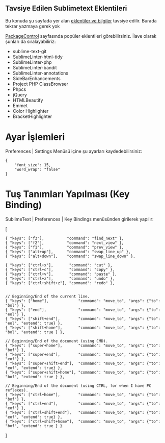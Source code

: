 ## Tavsiye Edilen Sublimetext Eklentileri

Bu konuda şu sayfada yer alan [eklentiler ve bilgiler](http://labs.sahibinden.com/yazi/sublime-texti-etkin-kullanmak/) tavsiye edilir. Burada tekrar yazmaya gerek yok

[PackageControl](https://packagecontrol.io/browse/popular) sayfasında popüler eklentileri görebilirsiniz. İlave olarak şunları da sıralayabiliriz:

- sublime-text-git
- SublimeLinter-html-tidy
- SublimeLinter-php
- SublimeLinter-bandit
- SublimeLinter-annotations
- SideBarEnhancements
- Project PHP ClassBrowser
- Phpcs
- jQuery
- HTMLBeautify
- Emmet
- Color Highlighter
- BracketHighlighter

# Ayar İşlemleri


Preferences | Settings Menüsü içine şu ayarları kaydedebilirsiniz:
```
{
    "font_size": 15,
    "word_wrap": "false"
}
```

# Tuş Tanımları Yapılması (Key Binding)

SublimeText | Preferences | Key Bindings menüsünden girilerek yapılır:

[

    { "keys": ["f3"],          "command": "find_next" },
    { "keys": ["f2"],          "command": "next_view" },
    { "keys": ["f1"],          "command": "prev_view" },
    { "keys": ["alt+up"],      "command": "swap_line_up" },
    { "keys": ["alt+down"],    "command": "swap_line_down" },

    { "keys": ["ctrl+x"],       "command": "cut" },
    { "keys": ["ctrl+c"],       "command": "copy" },
    { "keys": ["ctrl+v"],       "command": "paste" },
    { "keys": ["ctrl+z"],       "command": "undo" },
    { "keys": ["ctrl+shift+z"], "command": "redo" },


    // Beginning/End of the current line.
    { "keys": ["home"],             "command": "move_to", "args": {"to": "bol"} },
    { "keys": ["end"],              "command": "move_to", "args": {"to": "eol"} },
    { "keys": ["shift+end"],        "command": "move_to", "args": {"to": "eol", "extend": true} },
    { "keys": ["shift+home"],       "command": "move_to", "args": {"to": "bol", "extend": true } },

    // Beginning/End of the document (using CMD).
    { "keys": ["super+home"],       "command": "move_to", "args": {"to": "bof"} },
    { "keys": ["super+end"],        "command": "move_to", "args": {"to": "eof"} },
    { "keys": ["super+shift+end"],  "command": "move_to", "args": {"to": "eof", "extend": true} },
    { "keys": ["super+shift+home"], "command": "move_to", "args": {"to": "bof", "extend": true } },

    // Beginning/End of the document (using CTRL, for when I have PC reflexes).
    { "keys": ["ctrl+home"],        "command": "move_to", "args": {"to": "bof"} },
    { "keys": ["ctrl+end"],         "command": "move_to", "args": {"to": "eof"} },
    { "keys": ["ctrl+shift+end"],   "command": "move_to", "args": {"to": "eof", "extend": true} },
    { "keys": ["ctrl+shift+home"],  "command": "move_to", "args": {"to": "bof", "extend": true } }

]

